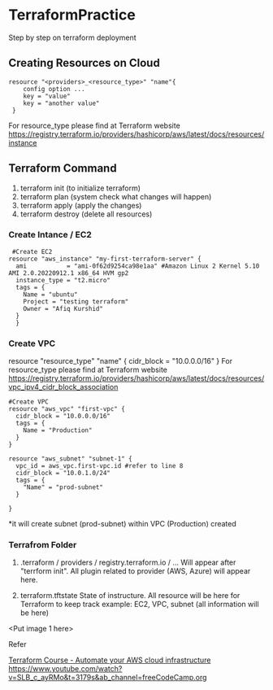 # TerraformPractice
Step by step on terraform deployment

## Creating Resources on Cloud

```
resource "<providers>_<resource_type>" "name"{
    config option ...
    key = "value"
    key = "another value"
 }
```

For resource_type please find at Terraform website 
https://registry.terraform.io/providers/hashicorp/aws/latest/docs/resources/instance

## Terraform Command
1) terraform init (to initialize terraform)
2) terraform plan (system check what changes will happen)
3) terraform apply (apply the changes)
4) terraform destroy (delete all resources)

### Create Intance / EC2
```
 #Create EC2
resource "aws_instance" "my-first-terraform-server" {
  ami           = "ami-0f62d9254ca98e1aa" #Amazon Linux 2 Kernel 5.10 AMI 2.0.20220912.1 x86_64 HVM gp2
  instance_type = "t2.micro"
  tags = {
    Name = "ubuntu"
    Project = "testing terraform"
    Owner = "Afiq Kurshid"
  }
  }
  ```

  ### Create VPC

  resource "resource_type" "name" {
  cidr_block = "10.0.0.0/16"
}
For resource_type please find at Terraform website 
https://registry.terraform.io/providers/hashicorp/aws/latest/docs/resources/vpc_ipv4_cidr_block_association

```
#Create VPC 
resource "aws_vpc" "first-vpc" {
  cidr_block = "10.0.0.0/16"
  tags = {
    Name = "Production"
  }
}

resource "aws_subnet" "subnet-1" {
  vpc_id = aws_vpc.first-vpc.id #refer to line 8
  cidr_block = "10.0.1.0/24"
  tags = {
    "Name" = "prod-subnet"
  }
  
}
```
*it will create subnet (prod-subnet) within VPC (Production) created

### Terrafrom Folder
1) .terraform / providers / registry.terraform.io / ...
Will appear after "terrform init". All plugin related to provider (AWS, Azure) will appear here.

2) terraform.tftstate
State of instructure. All resource will be here for Terraform to keep track
example: EC2, VPC, subnet (all information will be here)

<Put image 1 here>

Refer

[Terraform Course - Automate your AWS cloud infrastructure](https://www.youtube.com/watch?v=SLB_c_ayRMo&t=3179s&ab_channel=freeCodeCamp.org)
https://www.youtube.com/watch?v=SLB_c_ayRMo&t=3179s&ab_channel=freeCodeCamp.org

